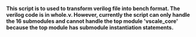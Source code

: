 #### This script is to used to transform verilog file into bench format. The verilog code is in whole.v. However, currently the script can only handle the 16 submodules and cannot handle the top module 'vscale_core' because the top module has submodule instantiation statements. 
